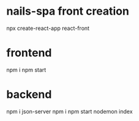 # nails-spa front creation
npx create-react-app react-front

# frontend
npm i
npm start

# backend 
npm i json-server
npm i
npm start
nodemon index
